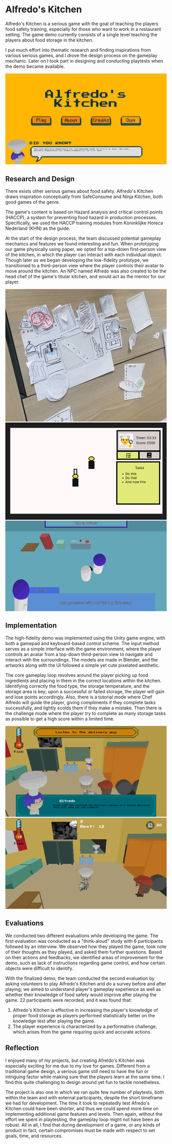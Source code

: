 # Alfredo's Kitchen

Alfredo's Kitchen is a serious game with the goal of teaching the players food safety training, especially for those who want to work in a restaurant setting. The game demo currently consists of a single level teaching the players about food storage in the kitchen.

I put much effort into thematic research and finding inspirations from various serious games, and I drove the design process on the gameplay mechanic. Later on I took part in designing and conducting playtests when the demo became available.

<div class="single-img">
    <img src="images/alfredo-kitchen/intro-screen.png">
</div>

## Research and Design

There exists other serious games about food safety. Alfredo's Kitchen draws inspiration conceptually from SafeConsume and Ninja Kitchen, both good games of the genre.

The game's content is based on Hazard analysis and critical control points (HACCP), a system for preventing food hazard in production processes. Specifically, we used the HACCP training modules from Koninklijke Horeca Nederland (KHN) as the guide.

At the start of the design process, the team discussed potential gameplay mechanics and features we found interesting and fun. When prototyping our game physically using paper, we opted for a top-down first-person view of the kitchen, in which the player can interact with each individual object. Though later as we began developing the low-fidelity prototype, we transitioned to a third-person view where the player controls their avatar to move around the kitchen. An NPC named Alfredo was also created to be the head chef of the game's titular kitchen, and would act as the mentor for our player.

<div class="double-img">
    <img src="images/alfredo-kitchen/paper-prototype.jpg">
    <img src="images/alfredo-kitchen/lowfi-ui.png">
</div>

<div class="single-img">
    <img src="images/alfredo-kitchen/lowfi-prototype.png">
</div>

## Implementation

The high-fidelity demo was implemented using the Unity game engine, with both a gamepad and keyboard-based control scheme. The input method serves as a simple interface with the game environment, where the player controls an avatar from a top-down third-person view to navigate and interact with the surroundings. The models are made in Blender, and the artworks along with the UI followed a simple yet cute pixelated aesthetic.

The core gameplay loop revolves around the player picking up food ingredients and placing in them in the correct locations within the kitchen. Identifying correctly the food type, the storage temperature, and the storage area is key; upon a successful or failed storage, the player will gain and lose points accordingly. Also, there is a tutorial mode where Chef Alfredo will guide the player, giving compliments if they complete tasks successfully, and lightly scolds them if they make a mistake. Then there is the challenge mode where the player try to complete as many storage tasks as possible to get a high score within a limited time.

<div class="double-img">
    <img src="images/alfredo-kitchen/gameplay-1.png">
    <img src="images/alfredo-kitchen/gameplay-2.png">
</div>

## Evaluations

We conducted two different evaluations while developing the game. The first evaluation was conducted as a "think-aloud" study with 6 participants followed by an interview. We observed how they played the game, took note of their thoughts as they played, and asked them further questions. Based on their actions and feedbacks, we identified areas of improvement for the demo, such as lack of instructions regarding game control, and how certain objects were difficult to identify.

With the finalized demo, the team conducted the second evaluation by asking volunteers to play Alfredo's Kitchen and do a survey before and after playing; we aimed to understand player's gameplay experience as well as whether their knowledge of food safety would improve after playing the game. 22 participants were recorded, and it was found that:

1. Alfredo's Kitchen is effective in increasing the player's knowledge of proper food storage as players performed statistically better on the knowledge test after playing the game.
2. The player experience is characterized by a performative challenge, which arises from the game requiring quick and accurate actions.

## Reflection

I enjoyed many of my projects, but creating Afreldo's Kitchen was especially exciting for me due to my love for games. Different from a traditional game design, a serious game still need to have the fun or intriguing factor while making sure that the players learn at the same time. I find this quite challenging to design around yet fun to tackle nonetheless.

The project is also one in which we ran quite few number of playtests, both within the team and with external participants, despite the short timeframe we had for development. The time it took to repeatedly test Afredo's Kitchen could have been shorter, and thus we could spend more time on implementing additional game features and levels. Then again, without the effort we spent in playtesting, the gameplay loop might not have been as robust. All in all, I find that during development of a game, or any kinds of product in fact, certain compromises must be made with respect to set goals, time, and resources.
